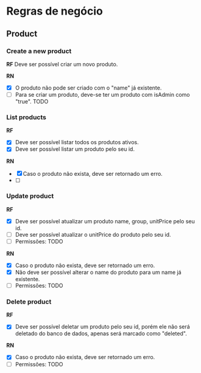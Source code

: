 # Regras de negócio

## Product

### Create a new product

**RF**
Deve ser possível criar um novo produto.

**RN**

- [x] O produto não pode ser criado com o "name" já existente.
- [ ] Para se criar um produto, deve-se ter um produto com isAdmin como "true". TODO

### List products

**RF**

- [x] Deve ser possível listar todos os produtos ativos.
- [x] Deve ser possível listar um produto pelo seu id.

**RN**

- [x] Caso o produto não exista, deve ser retornado um erro.
- [ ]

### Update product

**RF**

- [x] Deve ser possível atualizar um produto name, group, unitPrice pelo seu id.
- [ ] Deve ser possível atualizar o unitPrice do produto pelo seu id.
- [ ] Permissões: TODO

**RN**

- [x] Caso o produto não exista, deve ser retornado um erro.
- [x] Não deve ser possível alterar o name do produto para um name já existente.
- [ ] Permissões: TODO

### Delete product

**RF**

- [x] Deve ser possível deletar um produto pelo seu id, porém ele não será deletado do banco de dados, apenas será marcado como "deleted".

**RN**

- [x] Caso o produto não exista, deve ser retornado um erro.
- [ ] Permissões: TODO
